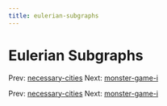 ```yaml
---
title: eulerian-subgraphs
---
```




# Eulerian Subgraphs

Prev: [necessary-cities](necessary-cities.md)
Next: [monster-game-i](monster-game-i.md)

Prev: [necessary-cities](necessary-cities.md)
Next: [monster-game-i](monster-game-i.md)
